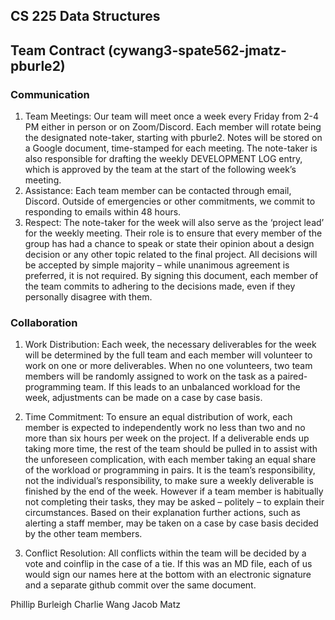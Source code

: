 ## CS 225 Data Structures 

## Team Contract (cywang3-spate562-jmatz-pburle2) 

### Communication

1. Team Meetings: Our team will meet once a week every Friday from 2-4 PM either in person or on Zoom/Discord. Each member will rotate being the designated note-taker, starting with pburle2. Notes will be stored on a Google document, time-stamped for each meeting. The note-taker is also responsible for drafting the weekly DEVELOPMENT LOG entry, which is approved by the team at the start of the following week’s meeting. 
2. 	Assistance: Each team member can be contacted through email, Discord. Outside of emergencies or other commitments, we commit to responding to emails within 48 hours. 
3.	Respect: The note-taker for the week will also serve as the ‘project lead’ for the weekly meeting. Their role is to ensure that every member of the group has had a chance to speak or state their opinion about a design decision or any other topic related to the final project. All decisions will be accepted by simple majority – while unanimous agreement is preferred, it is not required. By signing this document, each member of the team commits to adhering to the decisions made, even if they personally disagree with them. 

### Collaboration 

1. Work Distribution: Each week, the necessary deliverables for the week will be determined by the full team and each member will volunteer to work on one or more deliverables. When no one volunteers, two team members will be randomly assigned to work on the task as a paired-programming team. If this leads to an unbalanced workload for the week, adjustments can be made on a case by case basis. 

2. Time Commitment: To ensure an equal distribution of work, each member is expected to independently work no less than two and no more than six hours per week on the project. If a deliverable ends up taking more time, the rest of the team should be pulled in to assist with the unforeseen complication, with each member taking an equal share of the workload or programming in pairs. It is the team’s responsibility, not the individual’s responsibility, to make sure a weekly deliverable is finished by the end of the week. 
However if a team member is habitually not completing their tasks, they may be asked – politely – to explain their circumstances. Based on their explanation further actions, such as alerting a staff member, may be taken on a case by case basis decided by the other team members. 

3. Conflict Resolution: All conflicts within the team will be decided by a vote and coinflip in the case of a tie.
If this was an MD file, each of us would sign our names here at the bottom with an electronic signature and a separate github commit over the same document. 

Phillip Burleigh
Charlie Wang
Jacob Matz